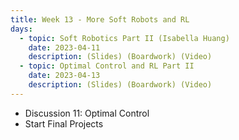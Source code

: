 ```yaml
---
title: Week 13 - More Soft Robots and RL
days:
  - topic: Soft Robotics Part II (Isabella Huang)
    date: 2023-04-11
    description: (Slides) (Boardwork) (Video)
  - topic: Optimal Control and RL Part II
    date: 2023-04-13
    description: (Slides) (Boardwork) (Video)
---
```


- Discussion 11: Optimal Control
- Start Final Projects

<a id="Week14"></a>

